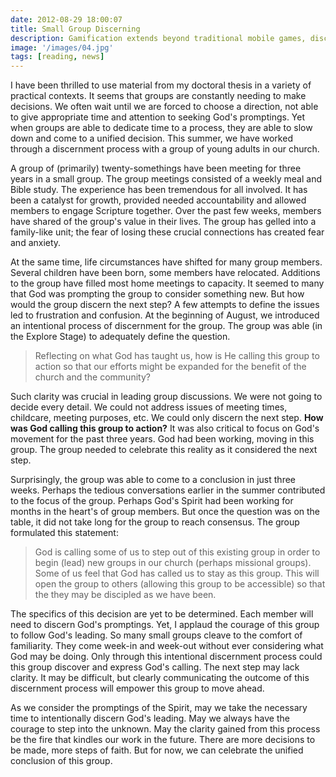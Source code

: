 ```yaml
---
date: 2012-08-29 18:00:07
title: Small Group Discerning
description: Gamification extends beyond traditional mobile games, discovering innovative strategies to incorporate game-like elements into non-gaming apps for enhanced
image: '/images/04.jpg'
tags: [reading, news]
---
```


I have been thrilled to use material from my doctoral thesis in a variety of practical contexts. It seems that groups are constantly needing to make decisions. We often wait until we are forced to choose a direction, not able to give appropriate time and attention to seeking God's promptings.  Yet when groups are able to dedicate time to a process, they are able to slow down and come to a unified decision. This summer, we have worked through a discernment process with a group of young adults in our church. 

A group of (primarily) twenty-somethings have been meeting for three years in a small group. The group meetings consisted of a weekly meal and Bible study. The experience has been tremendous for all involved. It has been a catalyst for growth, provided needed accountability and allowed members to engage Scripture together. Over the past few weeks, members have shared of the group's value in their lives. The group has gelled into a family-like unit; the fear of losing these crucial connections has created fear and anxiety.

At the same time, life circumstances have shifted for many group members. Several children have been born, some members have relocated. Additions to the group have filled most home meetings to capacity. It seemed to many that God was prompting the group to consider something new. But how would the group discern the next step? A few attempts to define the issues led to frustration and confusion. At the beginning of August, we introduced an intentional process of discernment for the group. The group was able (in the Explore Stage) to adequately define the question.

>Reflecting on what God has taught us, how is He calling this group to action so that our efforts might be expanded for the benefit of the church and the community?

Such clarity was crucial in leading group discussions. We were not going to decide every detail. We could not address issues of meeting times, childcare, meeting purposes, etc. We could only discern the next step. **How was God calling this group to action?** It was also critical to focus on God's movement for the past three years. God had been working, moving in this group. The group needed to celebrate this reality as it considered the next step. 

Surprisingly, the group was able to come to a conclusion in just three weeks. Perhaps the tedious conversations earlier in the summer contributed to the focus of the group. Perhaps God's Spirit had been working for months in the heart's of group members. But once the question was on the table, it did not take long for the group to reach consensus. The group formulated this statement:

>God is calling some of us to step out of this existing group in order to begin (lead) new groups in our church (perhaps missional groups). Some of us feel that God has called us to stay as this group. This will open the group to others (allowing this group to be accessible) so that the they may be discipled as we have been.

The specifics of this decision are yet to be determined. Each member will need to discern God's promptings. Yet, I applaud the courage of this group to follow God's leading. So many small groups cleave to the comfort of familiarity. They come week-in and week-out without ever considering what God may be doing. Only through this intentional discernment process could this group discover and express God's calling. The next step may lack clarity. It may be difficult, but clearly communicating the outcome of this discernment process will empower this group to move ahead. 

As we consider the promptings of the Spirit, may we take the necessary time to intentionally discern God's leading. May we always have the courage to step into the unknown. May the clarity gained from this process be the fire that kindles our work in the future. There are more decisions to be made, more steps of faith. But for now, we can celebrate the unified conclusion of this group.
